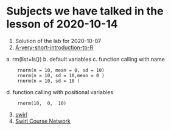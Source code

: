 # Subjects we have talked in the lesson of 2020-10-14


1. Solution of the lab for 2020-10-07
2. [A-very-short-introduction-to-R](https://github.com/ClaudiaBrauer/A-very-short-introduction-to-R)

a. rm(list=ls())
b. default variables
c. function calling with name

		rnorm(n = 10, mean = 0, sd = 10)
		rnorm(n = 10, sd = 10,mean = 0 )
		rnorm(n = 10, sd = 10 )
	
d. function calling with positional variables
		
		rnorm(10,  0,  10)


3. [swirl](https://swirlstats.com/)
4. [Swirl Course Network](http://swirlstats.com/scn/title.html)

